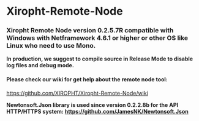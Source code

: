 # Xiropht-Remote-Node
<h3>Xiropht Remote Node version 0.2.5.7R compatible with Windows with Netframework 4.6.1 or higher or other OS like Linux who need to use Mono.</h3>

**In production, we suggest to compile source in Release Mode to disable log files and debug mode.**

<h4>Please check our wiki for get help about the remote node tool:</h4>

https://github.com/XIROPHT/Xiropht-Remote-Node/wiki

**Newtonsoft.Json library is used since version 0.2.2.8b for the API HTTP/HTTPS system: https://github.com/JamesNK/Newtonsoft.Json**
